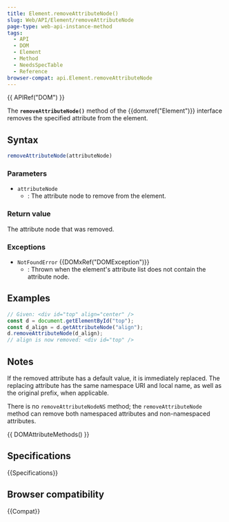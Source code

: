 ```yaml
---
title: Element.removeAttributeNode()
slug: Web/API/Element/removeAttributeNode
page-type: web-api-instance-method
tags:
  - API
  - DOM
  - Element
  - Method
  - NeedsSpecTable
  - Reference
browser-compat: api.Element.removeAttributeNode
---
```


{{ APIRef("DOM") }}

The **`removeAttributeNode()`** method of the
{{domxref("Element")}} interface removes the specified attribute from the element.

## Syntax

```js
removeAttributeNode(attributeNode)
```

### Parameters

- `attributeNode`
  - : The attribute node to remove from the element.

### Return value

The attribute node that was removed.

### Exceptions

- `NotFoundError` {{DOMxRef("DOMException")}}
  - : Thrown when the element's attribute list does not contain the attribute node.

## Examples

```js
// Given: <div id="top" align="center" />
const d = document.getElementById("top");
const d_align = d.getAttributeNode("align");
d.removeAttributeNode(d_align);
// align is now removed: <div id="top" />
```

## Notes

If the removed attribute has a default value, it is immediately replaced. The replacing
attribute has the same namespace URI and local name, as well as the original prefix,
when applicable.

There is no `removeAttributeNodeNS` method; the
`removeAttributeNode` method can remove both namespaced attributes and
non-namespaced attributes.

{{ DOMAttributeMethods() }}

## Specifications

{{Specifications}}

## Browser compatibility

{{Compat}}

